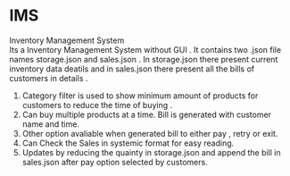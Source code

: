# IMS
Inventory Management System  
Its a Inventory Management System without GUI . It contains two .json file names storage.json and sales.json . In storage.json there present current inventory data deatils and in sales.json there present all the bills of customers  in details . 
1) Category filter is used to show minimum amount of products for customers to reduce the time of buying .
2) Can buy multiple products at a time. Bill is generated with customer name and time.
3) Other option avaliable when generated bill to either pay , retry or exit.
4) Can Check the Sales in systemic format for easy reading. 
5) Updates by reducing the quainty in storage.json and append the bill in sales.json after pay option selected by customers.
